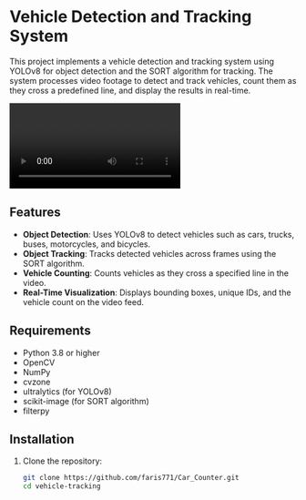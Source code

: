 # Vehicle Detection and Tracking System

This project implements a vehicle detection and tracking system using YOLOv8 for object detection and the SORT algorithm for tracking. The system processes video footage to detect and track vehicles, count them as they cross a predefined line, and display the results in real-time.

![Watch the video](https://raw.githubusercontent.com/faris771/Vehicle-Counter/master/output/result.mp4)
## Features
- **Object Detection**: Uses YOLOv8 to detect vehicles such as cars, trucks, buses, motorcycles, and bicycles.
- **Object Tracking**: Tracks detected vehicles across frames using the SORT algorithm.
- **Vehicle Counting**: Counts vehicles as they cross a specified line in the video.
- **Real-Time Visualization**: Displays bounding boxes, unique IDs, and the vehicle count on the video feed.

## Requirements
- Python 3.8 or higher
- OpenCV
- NumPy
- cvzone
- ultralytics (for YOLOv8)
- scikit-image (for SORT algorithm)
- filterpy

## Installation
1. Clone the repository:
   ```bash
   git clone https://github.com/faris771/Car_Counter.git
   cd vehicle-tracking
